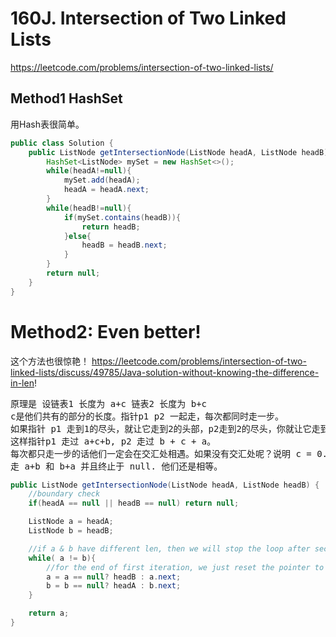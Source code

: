 # 160J. Intersection of Two Linked Lists
https://leetcode.com/problems/intersection-of-two-linked-lists/



## Method1 HashSet
用Hash表很简单。

```Java
public class Solution {
    public ListNode getIntersectionNode(ListNode headA, ListNode headB) {
        HashSet<ListNode> mySet = new HashSet<>();
        while(headA!=null){
            mySet.add(headA);
            headA = headA.next;
        }
        while(headB!=null){
            if(mySet.contains(headB)){
                return headB;
            }else{
                headB = headB.next;
            }
        }
        return null;
    }
}
```
# Method2: Even better!
这个方法也很惊艳！
https://leetcode.com/problems/intersection-of-two-linked-lists/discuss/49785/Java-solution-without-knowing-the-difference-in-len!
<pre>
原理是 设链表1 长度为 a+c 链表2 长度为 b+c
c是他们共有的部分的长度。指针p1 p2 一起走，每次都同时走一步。
如果指针 p1 走到1的尽头，就让它走到2的头部，p2走到2的尽头，你就让它走到1的头部。
这样指针p1 走过 a+c+b, p2 走过 b + c + a。
每次都只走一步的话他们一定会在交汇处相遇。如果没有交汇处呢？说明 c = 0. 他们会
走 a+b 和 b+a 并且终止于 null. 他们还是相等。
</pre>

```Java
public ListNode getIntersectionNode(ListNode headA, ListNode headB) {
    //boundary check
    if(headA == null || headB == null) return null;

    ListNode a = headA;
    ListNode b = headB;

    //if a & b have different len, then we will stop the loop after second iteration
    while( a != b){
    	//for the end of first iteration, we just reset the pointer to the head of another linkedlist
        a = a == null? headB : a.next;
        b = b == null? headA : b.next;    
    }

    return a;
}
```
